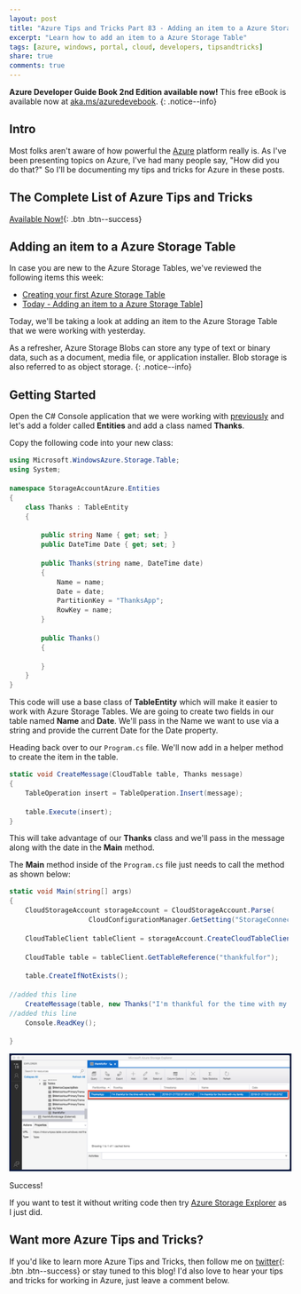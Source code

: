 ```yaml
---
layout: post
title: "Azure Tips and Tricks Part 83 - Adding an item to a Azure Storage Table"
excerpt: "Learn how to add an item to a Azure Storage Table"
tags: [azure, windows, portal, cloud, developers, tipsandtricks]
share: true
comments: true
---
```


**Azure Developer Guide Book 2nd Edition available now!** This free eBook is available now at [aka.ms/azuredevebook](https://aka.ms/azuredevebook).
{: .notice--info}

## Intro

Most folks aren't aware of how powerful the [Azure](http://www.azure.com) platform really is. As I've been presenting topics on Azure, I've had many people say, "How did you do that?" So I'll be documenting my tips and tricks for Azure in these posts.

## The Complete List of Azure Tips and Tricks

[Available Now!](https://michaelcrump.net/azure-tips-and-tricks-complete-list/){: .btn .btn--success} 

## Adding an item to a Azure Storage Table

In case you are new to the Azure Storage Tables, we've reviewed the following items this week:

* [Creating your first Azure Storage Table](http://www.michaelcrump.net/azure-tips-and-tricks82/)
* [Today - Adding an item to a Azure Storage Table](http://www.michaelcrump.net/azure-tips-and-tricks83/)]

Today, we'll be taking a look at adding an item to the Azure Storage Table that we were working with yesterday. 

As a refresher, Azure Storage Blobs can store any type of text or binary data, such as a document, media file, or application installer. Blob storage is also referred to as object storage.
{: .notice--info}

## Getting Started

Open the C# Console application that we were working with [previously](http://www.michaelcrump.net/azure-tips-and-tricks82/) and let's add a folder called **Entities** and add a class named **Thanks**.

Copy the following code into your new class:

```csharp
using Microsoft.WindowsAzure.Storage.Table;
using System;

namespace StorageAccountAzure.Entities
{
    class Thanks : TableEntity
    {

        public string Name { get; set; }
        public DateTime Date { get; set; }

        public Thanks(string name, DateTime date)
        {
            Name = name;
            Date = date;
            PartitionKey = "ThanksApp";
            RowKey = name;
        }

        public Thanks()
        {

        }
    }
}
```

This code will use a base class of **TableEntity** which will make it easier to work with Azure Storage Tables. We are going to create two fields in our table named **Name** and **Date**. We'll pass in the Name we want to use via a string and provide the current Date for the Date property. 

Heading back over to our `Program.cs` file. We'll now add in a helper method to create the item in the table. 

```csharp
static void CreateMessage(CloudTable table, Thanks message)
{
    TableOperation insert = TableOperation.Insert(message);

    table.Execute(insert);
}
```

This will take advantage of our **Thanks** class and we'll pass in the message along with the date in the **Main** method. 

The **Main** method inside of the `Program.cs` file just needs to call the method as shown below:

```csharp
static void Main(string[] args)
{
    CloudStorageAccount storageAccount = CloudStorageAccount.Parse(
                    CloudConfigurationManager.GetSetting("StorageConnection"));

    CloudTableClient tableClient = storageAccount.CreateCloudTableClient();

    CloudTable table = tableClient.GetTableReference("thankfulfor");

    table.CreateIfNotExists();

//added this line
    CreateMessage(table, new Thanks("I'm thankful for the time with my family", DateTime.Now));
//added this line
    Console.ReadKey();

}
```

<img style="border:3px solid #021a40" src="/files/aztablesblog4.png">

Success!


If you want to test it without writing code then try [Azure Storage Explorer](http://www.michaelcrump.net/azure-tips-and-tricks77/) as I just  did. 

## Want more Azure Tips and Tricks?

If you'd like to learn more Azure Tips and Tricks, then follow me on [twitter](http://twitter.com/mbcrump){: .btn .btn--success} or stay tuned to this blog! I'd also love to hear your tips and tricks for working in Azure, just leave a comment below. 